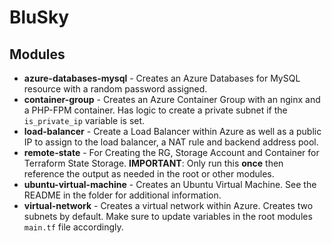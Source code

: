# BluSky



## Modules
* **azure-databases-mysql** - Creates an Azure Databases for MySQL resource with a random password assigned.
* **container-group** - Creates an Azure Container Group with an nginx and a PHP-FPM container.  Has logic to create a private subnet if the `is_private_ip` variable is set.
* **load-balancer** - Create a Load Balancer within Azure as well as a public IP to assign to the load balancer, a NAT rule and backend address pool.
* **remote-state** - For Creating the RG, Storage Account and Container for Terraform State Storage.  **IMPORTANT**: Only run this **once** then reference the output as needed in the root or other modules.
* **ubuntu-virtual-machine** - Creates an Ubuntu Virtual Machine. See the README in the folder for additional information.
* **virtual-network** - Creates a virtual network within Azure. Creates two subnets by default. Make sure to update variables in the root modules `main.tf` file accordingly.
